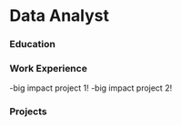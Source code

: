 # Data Analyst

### Education


### Work Experience
-big impact project 1!
-big impact project 2!


### Projects
